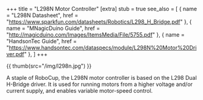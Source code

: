 +++
title = "L298N Motor Controller"
[extra]
stub = true
see_also = [
  { name = "L298N Datasheet", href = "https://www.sparkfun.com/datasheets/Robotics/L298_H_Bridge.pdf" },
  { name = "MNagicDuino Guide", href = "http://magicduino.com/Images/ItemsMedia/File/5755.pdf" },
  { name = "HandsonTec Guide", href = "https://www.handsontec.com/dataspecs/module/L298N%20Motor%20Driver.pdf" },
]
+++

{{ thumb(src="/img/l298n.jpg") }}

A staple of RoboCup, the L298N motor controller is based on the L298 Dual H-Bridge driver. It is used for running motors from a higher voltage and/or current supply, and enables variable motor-speed control.
